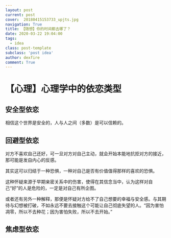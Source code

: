 ```yaml
---
layout: post
current: post
cover:  20180415153733_upjts.jpg
navigation: True
title: 【随想】你的时间都去哪了？
date: 2020-03-22 19:04:00
tags:
  - idea
class: post-template
subclass: 'post idea'
author: dexfire
comment: True
---
```


# 【心理】心理学中的依恋类型

## 安全型依恋

相信这个世界是安全的，人与人之间（多数）是可以信赖的。

## 回避型依恋

对方不喜欢自己还好，可一旦对方对自己主动，就会开始本能地抗拒对方的接近，那可能是发自内心的反感。

其实这可以归结于一种恐惧，一种对自己是否有价值值得那样的喜欢的恐惧。

这种怀疑来源于早期亲密关系中的伤害，使得在其信念当中，认为这样对自己“好”的人是危险的，一定是对自己有所企图。

或者还有另外一种解释，那便是怀疑对方给不了自己想要的幸福与安全感。与其期待与幻想被打破，不如永远不要去接触这个可能让自己彻底失望的人。“因为害怕凋零，所以不去种花；因为害怕失败，所以不去开始。”





## 焦虑型依恋